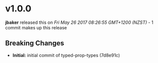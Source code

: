 
<!---
<div data-major="1" data-minor="0" data-patch="0" data-commit="7d8e91c" class="release-body commit">
-->

# v1.0.0
**jbaker** released this on *Fri May 26 2017 08:26:55 GMT+1200 (NZST)* - 1 commit makes up this release

## Breaking Changes
* **Initial:** initial commit of typed-prop-types (7d8e91c)


